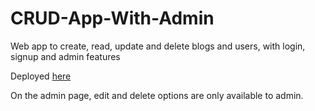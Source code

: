 # CRUD-App-With-Admin
Web app to create, read, update and delete blogs and users, with login, signup and admin features

Deployed [here](https://main--extraordinary-sable-c40b82.netlify.app/)

On the admin page, edit and delete options are only available to admin.
